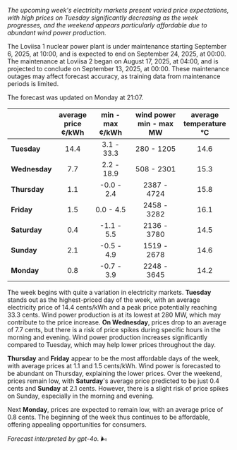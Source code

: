 *The upcoming week's electricity markets present varied price expectations, with high prices on Tuesday significantly decreasing as the week progresses, and the weekend appears particularly affordable due to abundant wind power production.*

The Loviisa 1 nuclear power plant is under maintenance starting September 6, 2025, at 10:00, and is expected to end on September 24, 2025, at 00:00. The maintenance at Loviisa 2 began on August 17, 2025, at 04:00, and is projected to conclude on September 13, 2025, at 00:00. These maintenance outages may affect forecast accuracy, as training data from maintenance periods is limited.

The forecast was updated on Monday at 21:07.

|           | average<br>price<br>¢/kWh | min - max<br>¢/kWh | wind power<br>min - max<br>MW | average<br>temperature<br>°C |
|:-------------|:----------------:|:----------------:|:-------------:|:-------------:|
| **Tuesday**  | 14.4             | 3.1 - 33.3       | 280 - 1205    | 14.6          |
| **Wednesday** | 7.7              | 2.2 - 18.9       | 508 - 2301    | 15.3          |
| **Thursday**  | 1.1              | -0.0 - 2.4       | 2387 - 4724   | 15.8          |
| **Friday** | 1.5              | 0.0 - 4.5        | 2458 - 3282   | 16.1          |
| **Saturday** | 0.4              | -1.1 - 5.5       | 2136 - 3780   | 14.5          |
| **Sunday** | 2.1              | -0.5 - 4.9       | 1519 - 2678   | 14.6          |
| **Monday** | 0.8              | -0.7 - 3.9       | 2248 - 3645   | 14.2          |

The week begins with quite a variation in electricity markets. **Tuesday** stands out as the highest-priced day of the week, with an average electricity price of 14.4 cents/kWh and a peak price potentially reaching 33.3 cents. Wind power production is at its lowest at 280 MW, which may contribute to the price increase. **On Wednesday**, prices drop to an average of 7.7 cents, but there is a risk of price spikes during specific hours in the morning and evening. Wind power production increases significantly compared to Tuesday, which may help lower prices throughout the day.

**Thursday** and **Friday** appear to be the most affordable days of the week, with average prices at 1.1 and 1.5 cents/kWh. Wind power is forecasted to be abundant on Thursday, explaining the lower prices. Over the weekend, prices remain low, with **Saturday**'s average price predicted to be just 0.4 cents and **Sunday** at 2.1 cents. However, there is a slight risk of price spikes on Sunday, especially in the morning and evening.

Next **Monday**, prices are expected to remain low, with an average price of 0.8 cents. The beginning of the week thus continues to be affordable, offering appealing opportunities for consumers.

*Forecast interpreted by gpt-4o.* 🌬️
